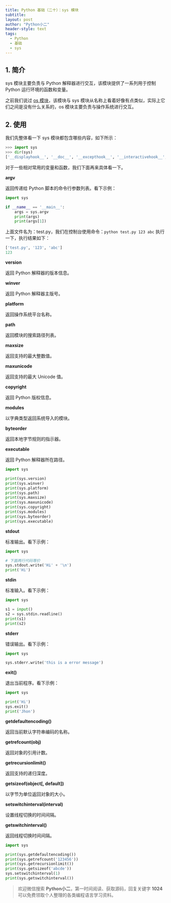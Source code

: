 ```yaml
---
title: Python 基础（二十）：sys 模块
subtitle: 
layout: post
author: "Python小二"
header-style: text
tags:
  - Python
  - 基础
  - sys
---
```


## 1. 简介

sys 模块主要负责与 Python 解释器进行交互，该模块提供了一系列用于控制 Python 运行环境的函数和变量。

 之前我们说过 [os 模块](https://python66.gitee.io/2019/10/17/base013/)，该模块与 sys 模块从名称上看着好像有点类似，实际上它们之间是没有什么关系的，os 模块主要负责与操作系统进行交互。

## 2. 使用

我们先整体看一下 sys 模块都包含哪些内容，如下所示：

```python
>>> import sys
>>> dir(sys)
['__displayhook__', '__doc__', '__excepthook__', '__interactivehook__', '__loader__', '__name__', '__package__', '__spec__', '__stderr__', '__stdin__', '__stdout__', '_clear_type_cache', '_current_frames', '_debugmallocstats', '_enablelegacywindowsfsencoding', '_getframe', '_git', '_home', '_xoptions', 'api_version', 'argv', 'base_exec_prefix', 'base_prefix', 'builtin_module_names', 'byteorder', 'call_tracing', 'callstats', 'copyright', 'displayhook', 'dllhandle', 'dont_write_bytecode', 'exc_info', 'excepthook', 'exec_prefix', 'executable', 'exit', 'flags', 'float_info', 'float_repr_style', 'get_asyncgen_hooks', 'get_coroutine_wrapper', 'getallocatedblocks', 'getcheckinterval', 'getdefaultencoding', 'getfilesystemencodeerrors', 'getfilesystemencoding', 'getprofile', 'getrecursionlimit', 'getrefcount', 'getsizeof', 'getswitchinterval', 'gettrace', 'getwindowsversion', 'hash_info', 'hexversion', 'implementation', 'int_info', 'intern', 'is_finalizing', 'maxsize', 'maxunicode', 'meta_path', 'modules', 'path', 'path_hooks', 'path_importer_cache', 'platform', 'prefix', 'set_asyncgen_hooks', 'set_coroutine_wrapper', 'setcheckinterval', 'setprofile', 'setrecursionlimit', 'setswitchinterval', 'settrace', 'stderr', 'stdin', 'stdout', 'thread_info', 'version', 'version_info', 'warnoptions', 'winver']
```

对于一些相对常用的变量和函数，我们下面再来具体看一下。

**argv** 

返回传递给 Python 脚本的命令行参数列表。看下示例：

```python
import sys

if __name__ == '__main__':
    args = sys.argv
    print(args)
    print(args[1])
```

上面文件名为：test.py，我们在控制台使用命令：`python test.py 123 abc` 执行一下，执行结果如下：

```python
['test.py', '123', 'abc']
123
```

**version** 

返回 Python 解释器的版本信息。

**winver**

返回 Python 解释器主版号。

**platform** 

返回操作系统平台名称。

**path**

返回模块的搜索路径列表。

**maxsize**

返回支持的最大整数值。

**maxunicode**

返回支持的最大 Unicode 值。

**copyright** 

返回 Python 版权信息。

**modules**

以字典类型返回系统导入的模块。

**byteorder**

返回本地字节规则的指示器。

**executable**

返回 Python 解释器所在路径。

```python
import sys

print(sys.version)
print(sys.winver)
print(sys.platform)
print(sys.path)
print(sys.maxsize)
print(sys.maxunicode)
print(sys.copyright)
print(sys.modules)
print(sys.byteorder)
print(sys.executable)
```

**stdout** 

标准输出。看下示例：

```python
import sys

# 下面两行代码等价
sys.stdout.write('Hi' + '\n')
print('Hi')
```

**stdin** 

标准输入。看下示例：

```python
import sys

s1 = input()
s2 = sys.stdin.readline()
print(s1)
print(s2)
```

**stderr** 

错误输出。看下示例：

```python
import sys

sys.stderr.write('this is a error message')
```

**exit()**

退出当前程序。看下示例：

```python
import sys

print('Hi')
sys.exit()
print('Jhon')
```

**getdefaultencoding()**

返回当前默认字符串编码的名称。

**getrefcount(obj)**

返回对象的引用计数。

**getrecursionlimit()**

返回支持的递归深度。

**getsizeof(object[, default])**

以字节为单位返回对象的大小。

**setswitchinterval(interval)**

设置线程切换的时间间隔。

**getswitchinterval()**

返回线程切换时间间隔。

```python
import sys

print(sys.getdefaultencoding())
print(sys.getrefcount('123456'))
print(sys.getrecursionlimit())
print(sys.getsizeof('abcde'))
sys.setswitchinterval(1)
print(sys.getswitchinterval())
```

> 欢迎微信搜索 **Python小二**，第一时间阅读、获取源码，回复关键字 **1024** 可以免费领取个人整理的各类编程语言学习资料。